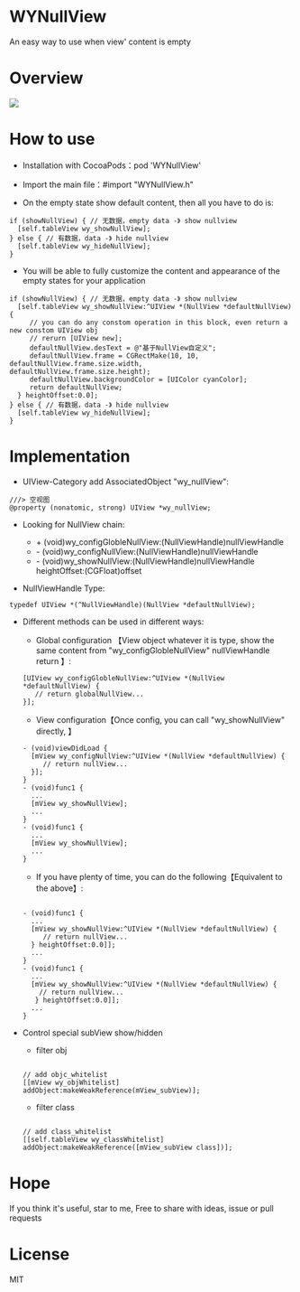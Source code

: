 # WYNullView

An easy way to use when view' content is empty

# Overview

![](https://github.com/WymanLyu/WYNullView/blob/master/WYNullView/Images/nullTest.gif)

# How to use

* Installation with CocoaPods：pod 'WYNullView'

* Import the main file：#import "WYNullView.h"

* On the empty state show default content, then all you have to do is:

```objc
if (showNullView) { // 无数据，empty data -》 show nullview
  [self.tableView wy_showNullView];
} else { // 有数据，data -》 hide nullview
  [self.tableView wy_hideNullView];
}
```

* You will be able to fully customize the content and appearance of the empty states for your application

```objc
if (showNullView) { // 无数据，empty data -》 show nullview
  [self.tableView wy_showNullView:^UIView *(NullView *defaultNullView) {
     // you can do any constom operation in this block, even return a new constom UIView obj 
	 // rerurn [UIView new];
	 defaultNullView.desText = @"基于NullView自定义";
	 defaultNullView.frame = CGRectMake(10, 10, 		defaultNullView.frame.size.width, 			defaultNullView.frame.size.height);
	 defaultNullView.backgroundColor = [UIColor cyanColor];
	 return defaultNullView;
  } heightOffset:0.0];
} else { // 有数据，data -》 hide nullview
  [self.tableView wy_hideNullView];
}

```

# Implementation

* UIView-Category add AssociatedObject "wy_nullView":

```objc
///> 空视图
@property (nonatomic, strong) UIView *wy_nullView;

```

* Looking for NullView chain:

	* \+ (void)wy_configGlobleNullView:(NullViewHandle)nullViewHandle
	* \- (void)wy_configNullView:(NullViewHandle)nullViewHandle
	* \- (void)wy_showNullView:(NullViewHandle)nullViewHandle heightOffset:(CGFloat)offset

* NullViewHandle Type:

```
typedef UIView *(^NullViewHandle)(NullView *defaultNullView);
```

* Different methods can be used in different ways:

	* Global configuration 【View object whatever it is type, show the same content from "wy_configGlobleNullView" nullViewHandle return 】:

	```Objc
 	[UIView wy_configGlobleNullView:^UIView *(NullView *defaultNullView) {
       // return globalNullView...
    }];
	```  
	
	* View configuration【Once config, you can call "wy_showNullView" directly, 】

		
	```Objc
	- (void)viewDidLoad {
	  [mView wy_configNullView:^UIView *(NullView *defaultNullView) {
         // return nullView...
      }];
	}
	- (void)func1 {
	  ...
	  [mView wy_showNullView];
	  ...
	}
    - (void)func1 {
      ...
	  [mView wy_showNullView];
	  ...
    }
	```
   
	* If you have plenty of time, you can do the following【Equivalent to the above】:
	
	```Objc
			
	- (void)func1 {
	  ...
	  [mView wy_showNullView:^UIView *(NullView *defaultNullView) {
         // return nullView...
      } heightOffset:0.0]];
	  ...
	}
    - (void)func1 {
      ...
	  [mView wy_showNullView:^UIView *(NullView *defaultNullView) {
        // return nullView...
       } heightOffset:0.0]];
	  ...
    }
   ```
   
* Control special subView show/hidden 

	* filter obj
	
	```Objc

  	// add objc_whitelist 
 	[[mView wy_objWhitelist] addObject:makeWeakReference(mView_subView)];
 
	```
	* filter class

	```Objc

 	// add class_whitelist
 	[[self.tableView wy_classWhitelist] addObject:makeWeakReference([mView_subView class])];
	```

# Hope

If you think it's useful, star to me, Free to share with ideas, issue or pull requests

# License

MIT
